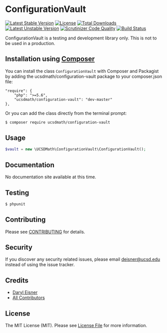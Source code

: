 # ConfigurationVault[![Latest Stable Version](https://poser.pugx.org/ucsdmath/configuration-vault/v/stable)](https://packagist.org/packages/ucsdmath/configuration-vault)[![License](https://poser.pugx.org/ucsdmath/configuration-vault/license)](https://packagist.org/packages/ucsdmath/configuration-vault)[![Total Downloads](https://poser.pugx.org/ucsdmath/configuration-vault/downloads)](https://packagist.org/packages/ucsdmath/configuration-vault)[![Latest Unstable Version](https://poser.pugx.org/ucsdmath/configuration-vault/v/unstable)](https://packagist.org/packages/ucsdmath/configuration-vault)[![Scrutinizer Code Quality](https://scrutinizer-ci.com/g/ucsdmath/ConfigurationVault/badges/quality-score.png?b=master)](https://scrutinizer-ci.com/g/ucsdmath/ConfigurationVault/?branch=master)[![Build Status](https://scrutinizer-ci.com/g/ucsdmath/ConfigurationVault/badges/build.png?b=master)](https://scrutinizer-ci.com/g/ucsdmath/ConfigurationVault/build-status/master)ConfigurationVault is a testing and development library only. This is not to be used in a production.## Installation using [Composer](http://getcomposer.org/)You can install the class ```ConfigurationVault``` with Composer and Packagist byadding the ucsdmath/configuration-vault package to your composer.json file:```"require": {    "php": ">=5.6",    "ucsdmath/configuration-vault": "dev-master"},```Or you can add the class directly from the terminal prompt:```bash$ composer require ucsdmath/configuration-vault```## Usage``` php$vault = new \UCSDMath\ConfigurationVault\ConfigurationVault();```## DocumentationNo documentation site available at this time.<!-- [Check out the documentation](http://math.ucsd.edu/~deisner/documentation/ConfigurationVault/) -->## Testing``` bash$ phpunit```## ContributingPlease see [CONTRIBUTING](CONTRIBUTING.md) for details.## SecurityIf you discover any security related issues, please email deisner@ucsd.edu instead of using the issue tracker.## Credits- [Daryl Eisner](https://github.com/UCSDMath)- [All Contributors](../../contributors)## LicenseThe MIT License (MIT). Please see [License File](LICENSE) for more information.